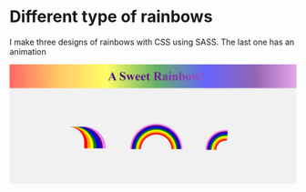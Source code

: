 # Different type of rainbows

I make three designs of rainbows with CSS using SASS.
The last one has an animation

![RAinbow-preview](https://github.com/Rebeca-RaGe/rainbow-css/blob/master/rainbow-preview.png)
